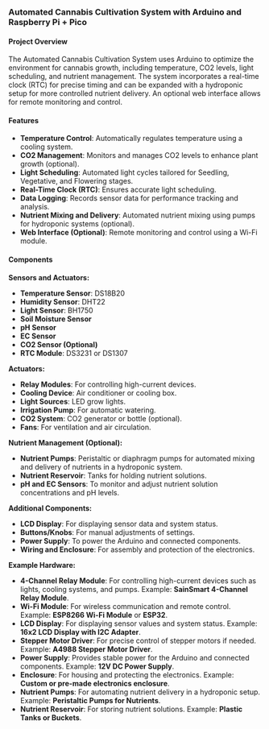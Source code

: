 ### Automated Cannabis Cultivation System with Arduino and Raspberry Pi + Pico

#### Project Overview
The Automated Cannabis Cultivation System uses Arduino to optimize the environment for cannabis growth, including temperature, CO2 levels, light scheduling, and nutrient management. The system incorporates a real-time clock (RTC) for precise timing and can be expanded with a hydroponic setup for more controlled nutrient delivery. An optional web interface allows for remote monitoring and control.

#### Features
- **Temperature Control**: Automatically regulates temperature using a cooling system.
- **CO2 Management**: Monitors and manages CO2 levels to enhance plant growth (optional).
- **Light Scheduling**: Automated light cycles tailored for Seedling, Vegetative, and Flowering stages.
- **Real-Time Clock (RTC)**: Ensures accurate light scheduling.
- **Data Logging**: Records sensor data for performance tracking and analysis.
- **Nutrient Mixing and Delivery**: Automated nutrient mixing using pumps for hydroponic systems (optional).
- **Web Interface (Optional)**: Remote monitoring and control using a Wi-Fi module.

#### Components

**Sensors and Actuators:**
- **Temperature Sensor**: DS18B20
- **Humidity Sensor**: DHT22
- **Light Sensor**: BH1750
- **Soil Moisture Sensor**
- **pH Sensor**
- **EC Sensor**
- **CO2 Sensor (Optional)**
- **RTC Module**: DS3231 or DS1307

**Actuators:**
- **Relay Modules**: For controlling high-current devices.
- **Cooling Device**: Air conditioner or cooling box.
- **Light Sources**: LED grow lights.
- **Irrigation Pump**: For automatic watering.
- **CO2 System**: CO2 generator or bottle (optional).
- **Fans**: For ventilation and air circulation.

**Nutrient Management (Optional):**
- **Nutrient Pumps**: Peristaltic or diaphragm pumps for automated mixing and delivery of nutrients in a hydroponic system.
- **Nutrient Reservoir**: Tanks for holding nutrient solutions.
- **pH and EC Sensors**: To monitor and adjust nutrient solution concentrations and pH levels.

**Additional Components:**
- **LCD Display**: For displaying sensor data and system status.
- **Buttons/Knobs**: For manual adjustments of settings.
- **Power Supply**: To power the Arduino and connected components.
- **Wiring and Enclosure**: For assembly and protection of the electronics.

**Example Hardware:**
- **4-Channel Relay Module**: For controlling high-current devices such as lights, cooling systems, and pumps. Example: **SainSmart 4-Channel Relay Module**.
- **Wi-Fi Module**: For wireless communication and remote control. Example: **ESP8266 Wi-Fi Module** or **ESP32**.
- **LCD Display**: For displaying sensor values and system status. Example: **16x2 LCD Display with I2C Adapter**.
- **Stepper Motor Driver**: For precise control of stepper motors if needed. Example: **A4988 Stepper Motor Driver**.
- **Power Supply**: Provides stable power for the Arduino and connected components. Example: **12V DC Power Supply**.
- **Enclosure**: For housing and protecting the electronics. Example: **Custom or pre-made electronics enclosure**.
- **Nutrient Pumps**: For automating nutrient delivery in a hydroponic setup. Example: **Peristaltic Pumps for Nutrients**.
- **Nutrient Reservoir**: For storing nutrient solutions. Example: **Plastic Tanks or Buckets**.
